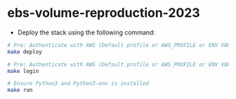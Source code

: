 # ebs-volume-reproduction-2023

- Deploy the stack using the following command:

```bash
# Pre: Authenticate with AWS (Default profile or AWS_PROFILE or ENV VARS
make deploy

# Pre: Authenticate with AWS (Default profile or AWS_PROFILE or ENV VARS
make login

# Ensure Python3 and Python3-env is installed
make run
```

